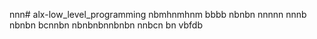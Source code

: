 nnn# alx-low_level_programming
nbmhnmhnm
bbbb
nbnbn
nnnnn
nnnb
nbnbn bcnnbn
nbnbnbnnbnbn
nnbcn bn 
vbfdb

